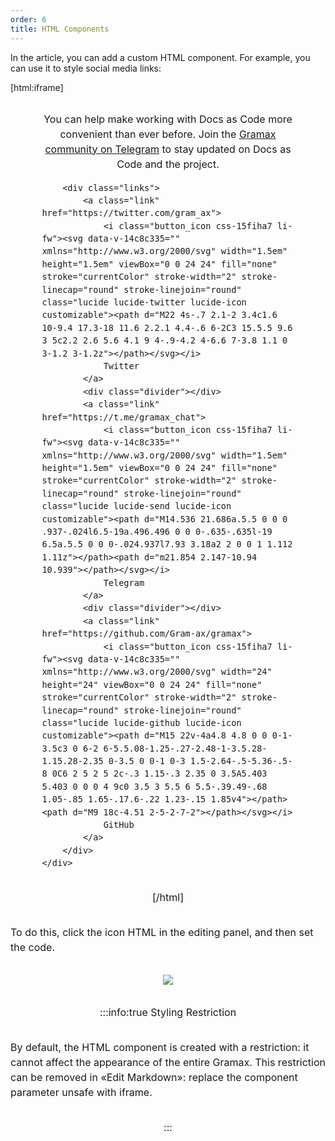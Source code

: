 ```yaml
---
order: 6
title: HTML Components
---
```


In the article, you can add a custom HTML component. For example, you can use it to style social media links:

[html:iframe]

<style>
    .footerExample {
        font-weight: 400;
        line-height: 1.5;
        font-size: 16px;
        display: flex;
        justify-content: center;
        align-items: center;
        flex-direction: column;
        width: 100%;

        .maxWidth {
            width: 80%;

            p {
                text-align: center;
            }

            .links {
                display: flex;
                justify-content: center;
                align-items: center;
                gap: 1em;

                .link {
                    display: flex;
                    justify-content: center;
                    align-items: center;
                    gap: 0.5em;
                }

                .divider {
                    width: 1px;
                    height: 24px;
                    background: #121315;
                }
            }
        }
    }
</style>

<div class="footerExample">
    <div class="maxWidth">
        <p>
            You can help make working with Docs as Code more convenient than ever before. Join the <a href="https://t.me/gramax_chat">Gramax community on Telegram</a> to stay updated on Docs as Code and the project.
        </p>

        <div class="links">
            <a class="link" href="https://twitter.com/gram_ax">
                <i class="button_icon css-15fiha7 li-fw"><svg data-v-14c8c335="" xmlns="http://www.w3.org/2000/svg" width="1.5em" height="1.5em" viewBox="0 0 24 24" fill="none" stroke="currentColor" stroke-width="2" stroke-linecap="round" stroke-linejoin="round" class="lucide lucide-twitter lucide-icon customizable"><path d="M22 4s-.7 2.1-2 3.4c1.6 10-9.4 17.3-18 11.6 2.2.1 4.4-.6 6-2C3 15.5.5 9.6 3 5c2.2 2.6 5.6 4.1 9 4-.9-4.2 4-6.6 7-3.8 1.1 0 3-1.2 3-1.2z"></path></svg></i>
                Twitter
            </a>
            <div class="divider"></div>
            <a class="link" href="https://t.me/gramax_chat">
                <i class="button_icon css-15fiha7 li-fw"><svg data-v-14c8c335="" xmlns="http://www.w3.org/2000/svg" width="1.5em" height="1.5em" viewBox="0 0 24 24" fill="none" stroke="currentColor" stroke-width="2" stroke-linecap="round" stroke-linejoin="round" class="lucide lucide-send lucide-icon customizable"><path d="M14.536 21.686a.5.5 0 0 0 .937-.024l6.5-19a.496.496 0 0 0-.635-.635l-19 6.5a.5.5 0 0 0-.024.937l7.93 3.18a2 2 0 0 1 1.112 1.11z"></path><path d="m21.854 2.147-10.94 10.939"></path></svg></i>
                Telegram
            </a>
            <div class="divider"></div>
            <a class="link" href="https://github.com/Gram-ax/gramax">
                <i class="button_icon css-15fiha7 li-fw"><svg data-v-14c8c335="" xmlns="http://www.w3.org/2000/svg" width="24" height="24" viewBox="0 0 24 24" fill="none" stroke="currentColor" stroke-width="2" stroke-linecap="round" stroke-linejoin="round" class="lucide lucide-github lucide-icon customizable"><path d="M15 22v-4a4.8 4.8 0 0 0-1-3.5c3 0 6-2 6-5.5.08-1.25-.27-2.48-1-3.5.28-1.15.28-2.35 0-3.5 0 0-1 0-3 1.5-2.64-.5-5.36-.5-8 0C6 2 5 2 5 2c-.3 1.15-.3 2.35 0 3.5A5.403 5.403 0 0 0 4 9c0 3.5 3 5.5 6 5.5-.39.49-.68 1.05-.85 1.65-.17.6-.22 1.23-.15 1.85v4"></path><path d="M9 18c-4.51 2-5-2-7-2"></path></svg></i>
                GitHub
            </a>
        </div>
    </div>
</div>

[/html]

To do this, click the icon HTML in the editing panel, and then set the code.

![](./html-component.png)

:::info:true Styling Restriction

By default, the HTML component is created with a restriction: it cannot affect the appearance of the entire Gramax. This restriction can be removed in «Edit Markdown»: replace the component parameter unsafe with iframe.

:::